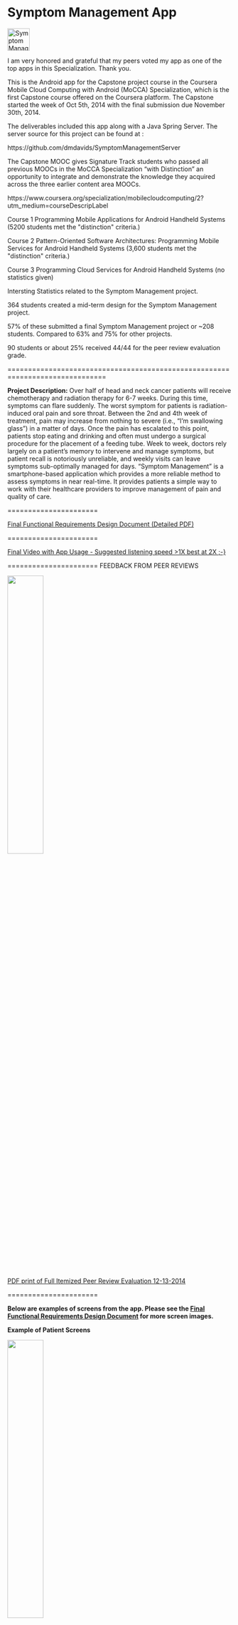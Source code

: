 Symptom Management App
======================
<p>
<img border="0" alt="Symptom Management App Icon" src="images/red_border_white_pain_log.png" width="50" height="50">
<br></p>
<p>I am very honored and grateful that my peers voted my app as one of the top apps in this Specialization. Thank you.</p>
<p>
This is the Android app for the Capstone project course in the Coursera Mobile Cloud Computing with Android (MoCCA) Specialization, which is the first Capstone course offered on the Coursera platform.  The Capstone started the week of Oct 5th, 2014 with the final submission due November 30th, 2014.</p>

<p>The deliverables included this app along with a Java Spring Server.  The server source for this project can be found at : </p>
<p>https://github.com/dmdavids/SymptomManagementServer</p>
<p>
The Capstone MOOC gives Signature Track students who passed all previous MOOCs in the MoCCA Specialization “with Distinction” an opportunity to integrate and demonstrate the knowledge they acquired across the three earlier content area MOOCs. 
</p>

<p>https://www.coursera.org/specialization/mobilecloudcomputing/2?utm_medium=courseDescripLabel</p>
<p>
Course 1 Programming Mobile Applications for Android Handheld Systems (5200 students met the "distinction" criteria.)</p>
<p>
Course 2 Pattern-Oriented Software Architectures: Programming Mobile Services for Android Handheld Systems (3,600 students met the "distinction" criteria.)</p>
<p>
Course 3 Programming Cloud Services for Android Handheld Systems (no statistics given)
</p>
<p>Intersting Statistics related to the Symptom Management project.</p>
<p>
364 students created a mid-term design for the Symptom Management project. </p>
<p>
57% of these submitted a final Symptom Management project or ~208 students. Compared to 63% and 75% for other projects.</p>
<p>
90 students or about 25% received 44/44 for the peer review evaluation grade.</p>
<p>
</p>
==============================================================================
<p><strong>Project Description:</strong>
Over half of head and neck cancer patients will receive chemotherapy and radiation
therapy for 6-7 weeks. During this time, symptoms can flare suddenly. The worst
symptom for patients is radiation-induced oral pain and sore throat. Between the 2nd
and 4th week of treatment, pain may increase from nothing to severe (i.e., “I’m
swallowing glass”) in a matter of days. Once the pain has escalated to this point,
patients stop eating and drinking and often must undergo a surgical procedure for the
placement of a feeding tube.
Week to week, doctors rely largely on a patient’s memory to intervene and manage
symptoms, but patient recall is notoriously unreliable, and weekly visits can leave
symptoms sub-optimally managed for days.
“Symptom Management” is a smartphone-based application which provides a more
reliable method to assess symptoms in near real-time. It provides patients a simple way
to work with their healthcare providers to improve management of pain and quality of care.</p>
======================
<p>
 <a href="doc/Final SMA Design Document.pdf">Final Functional Requirements Design Document (Detailed PDF)</a>
<br></p>
======================
<p> <a href="doc/symptom management final 11-30.mp4">Final Video with App Usage - Suggested listening speed >1X best at 2X ;-}</a>
<br></p>
======================
FEEDBACK FROM PEER REVIEWS
<p><img border="0" src="images/ReviewsImage.PNG" width="40%" height="40%"><br></p>
<p> <a href="doc/FEEDBACK.pdf">PDF print of Full Itemized Peer Review Evaluation 12-13-2014</a>
<br></p>
======================
<p><strong>Below are examples of screens from the app.  Please see the <a href="doc/Final SMA Design Document.pdf">Final Functional Requirements Design Document</a> for more screen images.</strong></p>
<p><strong> Example of Patient Screens</strong> </p>
<p><img border="0" src="images/checkin 1.png" width="40%" height="40%"><br></p>
<p><img border="0" src="images/patient history log.png" width="40%" height="40%"><br></p>
<p><img border="0" src="images/track pain.png" width="40%" height="40%"><br></p>
<p><img border="0" src="images/patient meds list phone.png" width="40%" height="40%"><br></p>
======================
<p><strong>  Example of Doctor Screens</strong> </p>
<p><img border="0" src="images/dr dashboard nexus sever patient.png" width="80%" height="80%"><br></p>
<p><img border="0" src="images/dr dashboard pie chart nexus.png" width="80%" height="80%"><br></p>
<p><img border="0" src="images/dr patient bar chart nexus.png" width="80%" height="80%"><br></p>
======================
<p><strong>  Example of Administrator Screens</strong> </p>
<p><img border="0" src="images/admin add patient nexus.png" width="40%" height="40%"><br></p>
<p><img border="0" src="images/admin patient edit phone.png" width="40%" height="40%"><br></p>
<p><img border="0" src="images/admin patient list phone.png" width="40%" height="40%"><br></p>
======================


LICENSE

    Copyright 2014 Sky Woman Technology LLC
    
    Licensed under the Apache License, Version 2.0 (the "License");
    you may not use this file except in compliance with the License.
    You may obtain a copy of the License at

        http://www.apache.org/licenses/LICENSE-2.0

    Unless required by applicable law or agreed to in writing, software
    distributed under the License is distributed on an "AS IS" BASIS,
    WITHOUT WARRANTIES OR CONDITIONS OF ANY KIND, either express or implied. 
    See the License for the specific language governing permissions and 
    limitations under the License.
    
  
 
